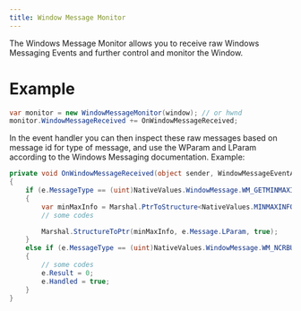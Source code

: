 ```yaml
---
title: Window Message Monitor
---
```


The Windows Message Monitor allows you to receive raw Windows Messaging Events and further control and monitor the Window.


# Example

```cs
var monitor = new WindowMessageMonitor(window); // or hwnd
monitor.WindowMessageReceived += OnWindowMessageReceived;
```

In the event handler you can then inspect these raw messages based on message id for type of message, and use the WParam and LParam according to the Windows Messaging documentation. Example:

```cs
private void OnWindowMessageReceived(object sender, WindowMessageEventArgs e)
{
    if (e.MessageType == (uint)NativeValues.WindowMessage.WM_GETMINMAXINFO)
    {
        var minMaxInfo = Marshal.PtrToStructure<NativeValues.MINMAXINFO>(e.Message.LParam);
        // some codes

        Marshal.StructureToPtr(minMaxInfo, e.Message.LParam, true);
    }
    else if (e.MessageType == (uint)NativeValues.WindowMessage.WM_NCRBUTTONDOWN)
    {
        // some codes
        e.Result = 0;
        e.Handled = true;
    }
}
```